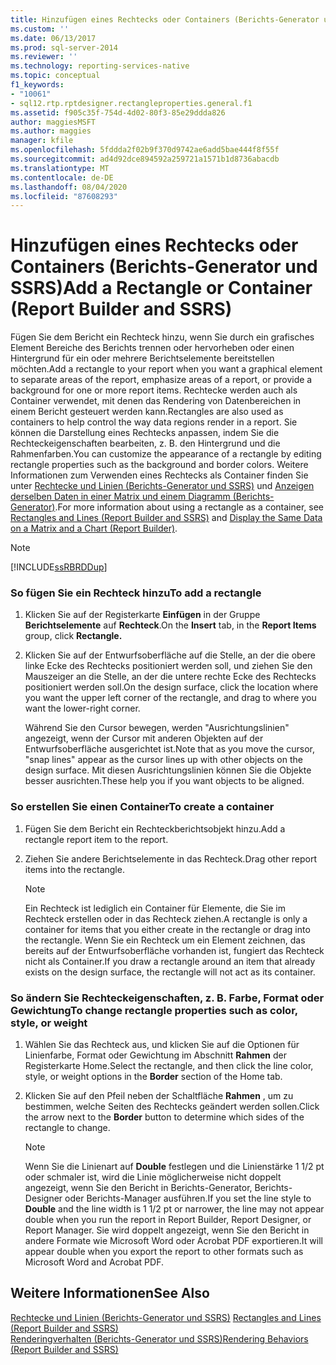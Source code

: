 ```yaml
---
title: Hinzufügen eines Rechtecks oder Containers (Berichts-Generator und SSRS) | Microsoft-Dokumentation
ms.custom: ''
ms.date: 06/13/2017
ms.prod: sql-server-2014
ms.reviewer: ''
ms.technology: reporting-services-native
ms.topic: conceptual
f1_keywords:
- "10061"
- sql12.rtp.rptdesigner.rectangleproperties.general.f1
ms.assetid: f905c35f-754d-4d02-80f3-85e29ddda826
author: maggiesMSFT
ms.author: maggies
manager: kfile
ms.openlocfilehash: 5fddda2f02b9f370d9742ae6add5bae444f8f55f
ms.sourcegitcommit: ad4d92dce894592a259721a1571b1d8736abacdb
ms.translationtype: MT
ms.contentlocale: de-DE
ms.lasthandoff: 08/04/2020
ms.locfileid: "87608293"
---
```

# <a name="add-a-rectangle-or-container-report-builder-and-ssrs"></a><span data-ttu-id="ce19d-102">Hinzufügen eines Rechtecks oder Containers (Berichts-Generator und SSRS)</span><span class="sxs-lookup"><span data-stu-id="ce19d-102">Add a Rectangle or Container (Report Builder and SSRS)</span></span>
  <span data-ttu-id="ce19d-103">Fügen Sie dem Bericht ein Rechteck hinzu, wenn Sie durch ein grafisches Element Bereiche des Berichts trennen oder hervorheben oder einen Hintergrund für ein oder mehrere Berichtselemente bereitstellen möchten.</span><span class="sxs-lookup"><span data-stu-id="ce19d-103">Add a rectangle to your report when you want a graphical element to separate areas of the report, emphasize areas of a report, or provide a background for one or more report items.</span></span> <span data-ttu-id="ce19d-104">Rechtecke werden auch als Container verwendet, mit denen das Rendering von Datenbereichen in einem Bericht gesteuert werden kann.</span><span class="sxs-lookup"><span data-stu-id="ce19d-104">Rectangles are also used as containers to help control the way data regions render in a report.</span></span> <span data-ttu-id="ce19d-105">Sie können die Darstellung eines Rechtecks anpassen, indem Sie die Rechteckeigenschaften bearbeiten, z. B. den Hintergrund und die Rahmenfarben.</span><span class="sxs-lookup"><span data-stu-id="ce19d-105">You can customize the appearance of a rectangle by editing rectangle properties such as the background and border colors.</span></span> <span data-ttu-id="ce19d-106">Weitere Informationen zum Verwenden eines Rechtecks als Container finden Sie unter [Rechtecke und Linien (Berichts-Generator und SSRS)](rectangles-and-lines-report-builder-and-ssrs.md) und [Anzeigen derselben Daten in einer Matrix und einem Diagramm (Berichts-Generator)](display-the-same-data-on-a-matrix-and-a-chart-report-builder.md).</span><span class="sxs-lookup"><span data-stu-id="ce19d-106">For more information about using a rectangle as a container, see [Rectangles and Lines &#40;Report Builder and SSRS&#41;](rectangles-and-lines-report-builder-and-ssrs.md) and [Display the Same Data on a Matrix and a Chart &#40;Report Builder&#41;](display-the-same-data-on-a-matrix-and-a-chart-report-builder.md).</span></span>  
  
> [!NOTE]  
>  [!INCLUDE[ssRBRDDup](../../includes/ssrbrddup-md.md)]  
  
### <a name="to-add-a-rectangle"></a><span data-ttu-id="ce19d-107">So fügen Sie ein Rechteck hinzu</span><span class="sxs-lookup"><span data-stu-id="ce19d-107">To add a rectangle</span></span>  
  
1.  <span data-ttu-id="ce19d-108">Klicken Sie auf der Registerkarte **Einfügen** in der Gruppe **Berichtselemente** auf **Rechteck**.</span><span class="sxs-lookup"><span data-stu-id="ce19d-108">On the **Insert** tab, in the **Report Items** group, click **Rectangle.**</span></span>  
  
2.  <span data-ttu-id="ce19d-109">Klicken Sie auf der Entwurfsoberfläche auf die Stelle, an der die obere linke Ecke des Rechtecks positioniert werden soll, und ziehen Sie den Mauszeiger an die Stelle, an der die untere rechte Ecke des Rechtecks positioniert werden soll.</span><span class="sxs-lookup"><span data-stu-id="ce19d-109">On the design surface, click the location where you want the upper left corner of the rectangle, and drag to where you want the lower-right corner.</span></span>  
  
     <span data-ttu-id="ce19d-110">Während Sie den Cursor bewegen, werden "Ausrichtungslinien" angezeigt, wenn der Cursor mit anderen Objekten auf der Entwurfsoberfläche ausgerichtet ist.</span><span class="sxs-lookup"><span data-stu-id="ce19d-110">Note that as you move the cursor, "snap lines" appear as the cursor lines up with other objects on the design surface.</span></span> <span data-ttu-id="ce19d-111">Mit diesen Ausrichtungslinien können Sie die Objekte besser ausrichten.</span><span class="sxs-lookup"><span data-stu-id="ce19d-111">These help you if you want objects to be aligned.</span></span>  
  
### <a name="to-create-a-container"></a><span data-ttu-id="ce19d-112">So erstellen Sie einen Container</span><span class="sxs-lookup"><span data-stu-id="ce19d-112">To create a container</span></span>  
  
1.  <span data-ttu-id="ce19d-113">Fügen Sie dem Bericht ein Rechteckberichtsobjekt hinzu.</span><span class="sxs-lookup"><span data-stu-id="ce19d-113">Add a rectangle report item to the report.</span></span>  
  
2.  <span data-ttu-id="ce19d-114">Ziehen Sie andere Berichtselemente in das Rechteck.</span><span class="sxs-lookup"><span data-stu-id="ce19d-114">Drag other report items into the rectangle.</span></span>  
  
    > [!NOTE]  
    >  <span data-ttu-id="ce19d-115">Ein Rechteck ist lediglich ein Container für Elemente, die Sie im Rechteck erstellen oder in das Rechteck ziehen.</span><span class="sxs-lookup"><span data-stu-id="ce19d-115">A rectangle is only a container for items that you either create in the rectangle or drag into the rectangle.</span></span> <span data-ttu-id="ce19d-116">Wenn Sie ein Rechteck um ein Element zeichnen, das bereits auf der Entwurfsoberfläche vorhanden ist, fungiert das Rechteck nicht als Container.</span><span class="sxs-lookup"><span data-stu-id="ce19d-116">If you draw a rectangle around an item that already exists on the design surface, the rectangle will not act as its container.</span></span>  
  
### <a name="to-change-rectangle-properties-such-as-color-style-or-weight"></a><span data-ttu-id="ce19d-117">So ändern Sie Rechteckeigenschaften, z. B. Farbe, Format oder Gewichtung</span><span class="sxs-lookup"><span data-stu-id="ce19d-117">To change rectangle properties such as color, style, or weight</span></span>  
  
1.  <span data-ttu-id="ce19d-118">Wählen Sie das Rechteck aus, und klicken Sie auf die Optionen für Linienfarbe, Format oder Gewichtung im Abschnitt **Rahmen** der Registerkarte Home.</span><span class="sxs-lookup"><span data-stu-id="ce19d-118">Select the rectangle, and then click the line color, style, or weight options in the **Border** section of the Home tab.</span></span>  
  
2.  <span data-ttu-id="ce19d-119">Klicken Sie auf den Pfeil neben der Schaltfläche **Rahmen** , um zu bestimmen, welche Seiten des Rechtecks geändert werden sollen.</span><span class="sxs-lookup"><span data-stu-id="ce19d-119">Click the arrow next to the **Border** button to determine which sides of the rectangle to change.</span></span>  
  
    > [!NOTE]  
    >  <span data-ttu-id="ce19d-120">Wenn Sie die Linienart auf **Double** festlegen und die Linienstärke 1 1/2 pt oder schmaler ist, wird die Linie möglicherweise nicht doppelt angezeigt, wenn Sie den Bericht in Berichts-Generator, Berichts-Designer oder Berichts-Manager ausführen.</span><span class="sxs-lookup"><span data-stu-id="ce19d-120">If you set the line style to **Double** and the line width is 1 1/2 pt or narrower, the line may not appear double when you run the report in Report Builder, Report Designer, or Report Manager.</span></span> <span data-ttu-id="ce19d-121">Sie wird doppelt angezeigt, wenn Sie den Bericht in andere Formate wie Microsoft Word oder Acrobat PDF exportieren.</span><span class="sxs-lookup"><span data-stu-id="ce19d-121">It will appear double when you export the report to other formats such as Microsoft Word and Acrobat PDF.</span></span>  
  
## <a name="see-also"></a><span data-ttu-id="ce19d-122">Weitere Informationen</span><span class="sxs-lookup"><span data-stu-id="ce19d-122">See Also</span></span>  
 <span data-ttu-id="ce19d-123">[Rechtecke und Linien &#40;Berichts-Generator und SSRS&#41;](rectangles-and-lines-report-builder-and-ssrs.md) </span><span class="sxs-lookup"><span data-stu-id="ce19d-123">[Rectangles and Lines &#40;Report Builder and SSRS&#41;](rectangles-and-lines-report-builder-and-ssrs.md) </span></span>  
 [<span data-ttu-id="ce19d-124">Renderingverhalten (Berichts-Generator und SSRS)</span><span class="sxs-lookup"><span data-stu-id="ce19d-124">Rendering Behaviors &#40;Report Builder  and SSRS&#41;</span></span>](rendering-behaviors-report-builder-and-ssrs.md)  
  
  
